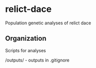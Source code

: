 # relict-dace
Population genetic analyses of relict dace    

## Organization

Scripts for analyses     

/outputs/ - outputs in .gitignore     




